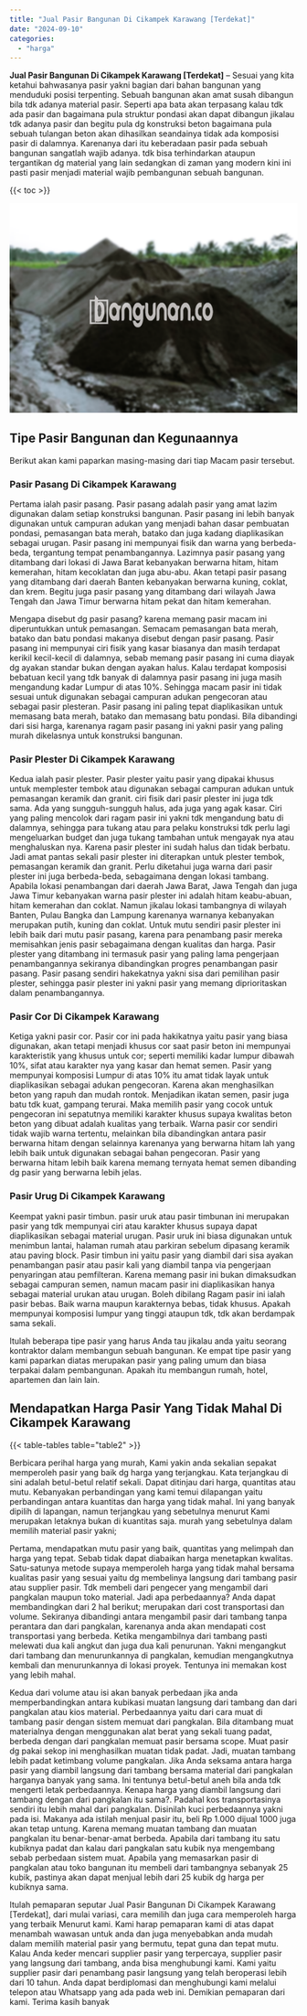 ```yaml
---
title: "Jual Pasir Bangunan Di Cikampek Karawang [Terdekat]"
date: "2024-09-10"
categories: 
  - "harga"
---
```


**Jual Pasir Bangunan Di Cikampek Karawang \[Terdekat\]** – Sesuai yang kita ketahui bahwasanya pasir yakni bagian dari bahan bangunan yang menduduki posisi terpenting. Sebuah bangunan akan amat susah dibangun bila tdk adanya material pasir. Seperti apa bata akan terpasang kalau tdk ada pasir dan bagaimana pula struktur pondasi akan dapat dibangun jikalau tdk adanya pasir dan begitu pula dg konstruksi beton bagaimana pula sebuah tulangan beton akan dihasilkan seandainya tidak ada komposisi pasir di dalamnya. Karenanya dari itu keberadaan pasir pada sebuah bangunan sangatlah wajib adanya. tdk bisa terhindarkan ataupun tergantikan dg material yang lain sedangkan di zaman yang modern kini ini pasti pasir menjadi material wajib pembangunan sebuah bangunan.

{{< toc >}}

![Jual Pasir Bangunan Di Cikampek Karawang [Terdekat]](/images/jual-pasir-bangunan-67.png)

## Tipe Pasir Bangunan dan Kegunaannya

Berikut akan kami paparkan masing-masing dari tiap Macam pasir tersebut.

### Pasir Pasang Di Cikampek Karawang

Pertama ialah pasir pasang. Pasir pasang adalah pasir yang amat lazim digunakan dalam setiap konstruksi bangunan. Pasir pasang ini lebih banyak digunakan untuk campuran adukan yang menjadi bahan dasar pembuatan pondasi, pemasangan bata merah, batako dan juga kadang diaplikasikan sebagai urugan. Pasir pasang ini mempunyai fisik dan warna yang berbeda-beda, tergantung tempat penambangannya. Lazimnya pasir pasang yang ditambang dari lokasi di Jawa Barat kebanyakan berwarna hitam, hitam kemerahan, hitam kecoklatan dan juga abu-abu. Akan tetapi pasir pasang yang ditambang dari daerah Banten kebanyakan berwarna kuning, coklat, dan krem. Begitu juga pasir pasang yang ditambang dari wilayah Jawa Tengah dan Jawa Timur berwarna hitam pekat dan hitam kemerahan.

Mengapa disebut dg pasir pasang? karena memang pasir macam ini diperuntukkan untuk pemasangan. Semacam pemasangan bata merah, batako dan batu pondasi makanya disebut dengan pasir pasang. Pasir pasang ini mempunyai ciri fisik yang kasar biasanya dan masih terdapat kerikil kecil-kecil di dalamnya, sebab memang pasir pasang ini cuma diayak dg ayakan standar bukan dengan ayakan halus. Kalau terdapat komposisi bebatuan kecil yang tdk banyak di dalamnya pasir pasang ini juga masih mengandung kadar Lumpur di atas 10%. Sehingga macam pasir ini tidak sesuai untuk digunakan sebagai campuran adukan pengecoran atau sebagai pasir plesteran. Pasir pasang ini paling tepat diaplikasikan untuk memasang bata merah, batako dan memasang batu pondasi. Bila dibandingi dari sisi harga, karenanya ragam pasir pasang ini yakni pasir yang paling murah dikelasnya untuk konstruksi bangunan.

### Pasir Plester Di Cikampek Karawang

Kedua ialah pasir plester. Pasir plester yaitu pasir yang dipakai khusus untuk memplester tembok atau digunakan sebagai campuran adukan untuk pemasangan keramik dan granit. ciri fisik dari pasir plester ini juga tdk sama. Ada yang sungguh-sungguh halus, ada juga yang agak kasar. Ciri yang paling mencolok dari ragam pasir ini yakni tdk mengandung batu di dalamnya, sehingga para tukang atau para pelaku konstruksi tdk perlu lagi mengeluarkan budget dan juga tukang tambahan untuk mengayak nya atau menghaluskan nya. Karena pasir plester ini sudah halus dan tidak berbatu. Jadi amat pantas sekali pasir plester ini diterapkan untuk plester tembok, pemasangan keramik dan granit. Perlu diketahui juga warna dari pasir plester ini juga berbeda-beda, sebagaimana dengan lokasi tambang. Apabila lokasi penambangan dari daerah Jawa Barat, Jawa Tengah dan juga Jawa Timur kebanyakan warna pasir plester ini adalah hitam keabu-abuan, hitam kemerahan dan coklat. Namun jikalau lokasi tambangnya di wilayah Banten, Pulau Bangka dan Lampung karenanya warnanya kebanyakan merupakan putih, kuning dan coklat. Untuk mutu sendiri pasir plester ini lebih baik dari mutu pasir pasang, karena para penambang pasir mereka memisahkan jenis pasir sebagaimana dengan kualitas dan harga. Pasir plester yang ditambang ini termasuk pasir yang paling lama pengerjaan penambangannya sekiranya dibandingkan progres penambangan pasir pasang. Pasir pasang sendiri hakekatnya yakni sisa dari pemilihan pasir plester, sehingga pasir plester ini yakni pasir yang memang diprioritaskan dalam penambangannya.

### Pasir Cor Di Cikampek Karawang

Ketiga yakni pasir cor. Pasir cor ini pada hakikatnya yaitu pasir yang biasa digunakan, akan tetapi menjadi khusus cor saat pasir beton ini mempunyai karakteristik yang khusus untuk cor; seperti memiliki kadar lumpur dibawah 10%, sifat atau karakter nya yang kasar dan hemat semen. Pasir yang mempunyai komposisi Lumpur di atas 10% itu amat tidak layak untuk diaplikasikan sebagai adukan pengecoran. Karena akan menghasilkan beton yang rapuh dan mudah rontok. Menjadikan ikatan semen, pasir juga batu tdk kuat, gampang terurai. Maka memilih pasir yang cocok untuk pengecoran ini sepatutnya memiliki karakter khusus supaya kwalitas beton beton yang dibuat adalah kualitas yang terbaik. Warna pasir cor sendiri tidak wajib warna tertentu, melainkan bila dibandingkan antara pasir berwarna hitam dengan selainnya karenanya yang berwarna hitam lah yang lebih baik untuk digunakan sebagai bahan pengecoran. Pasir yang berwarna hitam lebih baik karena memang ternyata hemat semen dibanding dg pasir yang berwarna lebih jelas.

### Pasir Urug Di Cikampek Karawang

Keempat yakni pasir timbun. pasir uruk atau pasir timbunan ini merupakan pasir yang tdk mempunyai ciri atau karakter khusus supaya dapat diaplikasikan sebagai material urugan. Pasir uruk ini biasa digunakan untuk menimbun lantai, halaman rumah atau parkiran sebelum dipasang keramik atau paving block. Pasir timbun ini yaitu pasir yang diambil dari sisa ayakan penambangan pasir atau pasir kali yang diambil tanpa via pengerjaan penyaringan atau pemfilteran. Karena memang pasir ini bukan dimaksudkan sebagai campuran semen, namun macam pasir ini diaplikasikan hanya sebagai material urukan atau urugan. Boleh dibilang Ragam pasir ini ialah pasir bebas. Baik warna maupun karakternya bebas, tidak khusus. Apakah mempunyai komposisi lumpur yang tinggi ataupun tdk, tdk akan berdampak sama sekali.

Itulah beberapa tipe pasir yang harus Anda tau jikalau anda yaitu seorang kontraktor dalam membangun sebuah bangunan. Ke empat tipe pasir yang kami paparkan diatas merupakan pasir yang paling umum dan biasa terpakai dalam pembangunan. Apakah itu membangun rumah, hotel, apartemen dan lain lain.

## Mendapatkan Harga Pasir Yang Tidak Mahal Di Cikampek Karawang

{{< table-tables table="table2" >}}

Berbicara perihal harga yang murah, Kami yakin anda sekalian sepakat memperoleh pasir yang baik dg harga yang terjangkau. Kata terjangkau di sini adalah betul-betul relatif sekali. Dapat ditinjau dari harga, quantitas atau mutu. Kebanyakan perbandingan yang kami temui dilapangan yaitu perbandingan antara kuantitas dan harga yang tidak mahal. Ini yang banyak dipilih di lapangan, namun terjangkau yang sebetulnya menurut Kami merupakan letaknya bukan di kuantitas saja. murah yang sebetulnya dalam memilih material pasir yakni;

Pertama, mendapatkan mutu pasir yang baik, quantitas yang melimpah dan harga yang tepat. Sebab tidak dapat diabaikan harga menetapkan kwalitas. Satu-satunya metode supaya memperoleh harga yang tidak mahal bersama kualitas pasir yang sesuai yaitu dg membelinya langsung dari tambang pasir atau supplier pasir. Tdk membeli dari pengecer yang mengambil dari pangkalan maupun toko material. Jadi apa perbedaannya? Anda dapat membandingkan dari 2 hal berikut; merupakan dari cost transportasi dan volume. Sekiranya dibandingi antara mengambil pasir dari tambang tanpa perantara dan dari pangkalan, karenanya anda akan mendapati cost transportasi yang berbeda. Ketika mengambilnya dari tambang pasti melewati dua kali angkut dan juga dua kali penurunan. Yakni mengangkut dari tambang dan menurunkannya di pangkalan, kemudian mengangkutnya kembali dan menurunkannya di lokasi proyek. Tentunya ini memakan kost yang lebih mahal.

Kedua dari volume atau isi akan banyak perbedaan jika anda memperbandingkan antara kubikasi muatan langsung dari tambang dan dari pangkalan atau kios material. Perbedaannya yaitu dari cara muat di tambang pasir dengan sistem memuat dari pangkalan. Bila ditambang muat materialnya dengan menggunakan alat berat yang sekali tuang padat, berbeda dengan dari pangkalan memuat pasir bersama scope. Muat pasir dg pakai sekop ini menghasilkan muatan tidak padat. Jadi, muatan tambang lebih padat ketimbang volume pangkalan. Jika Anda seksama antara harga pasir yang diambil langsung dari tambang bersama material dari pangkalan harganya banyak yang sama. Ini tentunya betul-betul aneh bila anda tdk mengerti letak perbedaannya. Kenapa harga yang diambil langsung dari tambang dengan dari pangkalan itu sama?. Padahal kos transportasinya sendiri itu lebih mahal dari pangkalan. Disinilah kuci perbedaannya yakni pada isi. Makanya ada istilah menjual pasir itu, beli Rp 1.000 dijual 1000 juga akan tetap untung. Karena memang muatan tambang dan muatan pangkalan itu benar-benar-amat berbeda. Apabila dari tambang itu satu kubiknya padat dan kalau dari pangkalan satu kubik nya mengembang sebab perbedaan sistem muat. Apabila yang memasarkan pasir di pangkalan atau toko bangunan itu membeli dari tambangnya sebanyak 25 kubik, pastinya akan dapat menjual lebih dari 25 kubik dg harga per kubiknya sama.

Itulah pemaparan seputar Jual Pasir Bangunan Di Cikampek Karawang \[Terdekat\], dari mulai variasi, cara memilih dan juga cara memperoleh harga yang terbaik Menurut kami. Kami harap pemaparan kami di atas dapat menambah wawasan untuk anda dan juga menyebabkan anda mudah dalam memilih material pasir yang bermutu, tepat guna dan tepat mutu. Kalau Anda keder mencari supplier pasir yang terpercaya, supplier pasir yang langsung dari tambang, anda bisa menghubungi kami. Kami yaitu supplier pasir dari penambang pasir langsung yang telah beroperasi lebih dari 10 tahun. Anda dapat berdiplomasi dan menghubungi kami melalui telepon atau Whatsapp yang ada pada web ini. Demikian pemaparan dari kami. Terima kasih banyak
